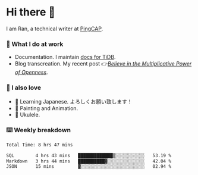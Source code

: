 # Hi there 👋

I am Ran, a technical writer at [PingCAP](https://pingcap.com/).

### 📝 What I do at work

- Documentation. I maintain [docs for TiDB](https://github.com/pingcap/docs).
- Blog transcreation. My recent post 👉[*Believe in the Multiplicative Power of Openness*](https://pingcap.com/blog/believe-in-the-multiplicative-power-of-openness-open-source-community).

### 🤠 I also love

- 💬 Learning Japanese. よろしくお願い致します！
- 🎨 Painting and Animation.
- 🎵 Ukulele.

### ⌨️ Weekly breakdown

<!--START_SECTION:waka-->

```txt
Total Time: 8 hrs 47 mins

SQL        4 hrs 43 mins   █████████████▒░░░░░░░░░░░   53.19 %
Markdown   3 hrs 44 mins   ██████████▓░░░░░░░░░░░░░░   42.04 %
JSON       15 mins         ▓░░░░░░░░░░░░░░░░░░░░░░░░   02.94 %
```

<!--END_SECTION:waka-->
